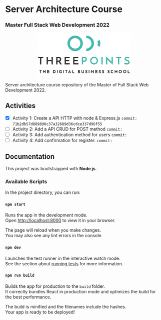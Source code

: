 # Server Architecture Course
### Master Full Stack Web Development 2022

<p align="center">
<img src="https://raw.githubusercontent.com/CyberIngeniero/React-Project-Master/main/public/LogoMaster.png" alt="LogoMaster" width="300"/>
</p>

Server architecture course repository of the Master of Full Stack Web Development 2022.

## Activities

- [x] Activity 1: Create a API HTTP with node & Express.js
`commit: 71b2db57d889890c37a32689d36cdce337d96f55`
- [ ] Activity 2: Add a API CRUD for POST method
`commit: `
- [ ] Activity 3: Add authentication method for users
`commit: `
- [ ] Activity 4: Add confirmation for register.
`commit: `

## Documentation

This project was bootstrapped with **Node js**.

### Available Scripts

In the project directory, you can run:

#### `npm start`

Runs the app in the development mode.\
Open [http://localhost:8000](http://localhost:8000) to view it in your browser.

The page will reload when you make changes.\
You may also see any lint errors in the console.

#### `npm dev`

Launches the test runner in the interactive watch mode.\
See the section about [running tests](https://facebook.github.io/create-react-app/docs/running-tests) for more information.

#### `npm run build`

Builds the app for production to the `build` folder.\
It correctly bundles React in production mode and optimizes the build for the best performance.

The build is minified and the filenames include the hashes.\
Your app is ready to be deployed!